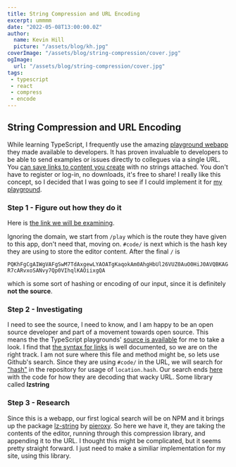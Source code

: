 ```yaml
---
title: String Compression and URL Encoding
excerpt: ummmm
date: "2022-05-08T13:00:00.0Z"
author:
  name: Kevin Hill
  picture: "/assets/blog/kh.jpg"
coverImage: "/assets/blog/string-compression/cover.jpg"
ogImage:
  url: "/assets/blog/string-compression/cover.jpg"
tags:
 - typescript
 - react
 - compress
 - encode
---
```

## String Compression and URL Encoding

While learning TypeScript, I frequently use the amazing [playground webapp](https://www.typescriptlang.org/play) they made available to developers. It has proven invaluable to developers to be able to send examples or issues directly to collegues via a single URL. You [can save links to content you create](https://www.typescriptlang.org/play?#code/PQKhFgCgAIWgVAFgSwM7TdAxgewLYAOATgKaqokAm0AhgHbUl26VUZ0AuO0HiJ0AVQBKAGR7cARvxoSANvy7Qp0VIhqlKAOiixgQA) with no strings attached. You don't have to register or log-in, no downloads, it's free to share! I really like this concept, so I decided that I was going to see if I could implement it for [my playground](https://playground.cnc4me.org/).

### Step 1 - Figure out how they do it

Here is [the link we will be examining](https://www.typescriptlang.org/play?#code/PQKhFgCgAIWgVAFgSwM7TdAxgewLYAOATgKaqokAm0AhgHbUl26VUZ0AuO0HiJ0AVQBKAGR7cARvxoSANvy7Qp0VIhqlKAOiixgQA).

Ignoring the domain, we start from `/play` which is the route they have given to this app, don't need that, moving on. `#code/` is next which is the hash key they are using to store the editor content. After the final `/` is

`PQKhFgCgAIWgVAFgSwM7TdAxgewLYAOATgKaqokAm0AhgHbUl26VUZ0AuO0HiJ0AVQBKAGR7cARvxoSANvy7Qp0VIhqlKAOiixgQA`

which is some sort of hashing or encoding of our input, since it is definitely __not the source__.

### Step 2 - Investigating

I need to see the source, I need to know, and I am happy to be an open source developer and part of a movement towards open source. This means the the TypeScript playgrounds' [source is available](https://github.com/microsoft/TypeScript-Website) for me to take a look. I find that [the syntax for links](https://github.com/microsoft/TypeScript-Website/tree/v2/packages/playground#link-syntax) is well documented, so we are on the right track. I am not sure where this file and method might be, so lets use Github's search. Since they are using `#code/` in the URL, we will search for ["hash"](https://github.com/search?q=hash+repo%3Amicrosoft%2FTypeScript-Website&type=Code) in the repository for usage of `location.hash`. Our search ends [here](https://github.com/microsoft/TypeScript-Website/blob/6cc9d3087e5161adc9a0aaef4a2ca18d431501c0/packages/sandbox/src/getInitialCode.ts#L17) with the code for how they are decoding that wacky URL. Some library called __lzstring__

### Step 3 - Research

Since this is a webapp, our first logical search will be on NPM and it brings up the package [lz-string](https://www.npmjs.com/package/lz-string) by [pieroxy](http://pieroxy.net/blog/pages/lz-string/index.html). So here we have it, they are taking the contents of the editor, running through this compression library, and appending it to the URL. I thought this might be complicated, but it seems pretty straight forward. I just need to make a similiar implementation for my site, using this library.

